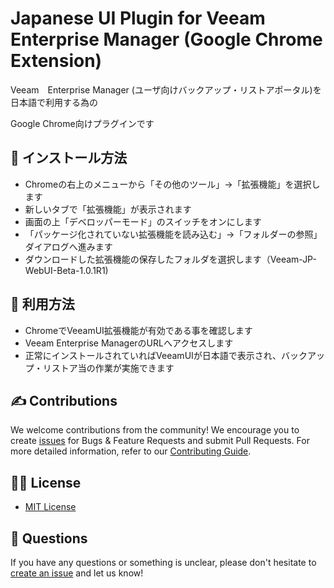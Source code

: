 # Japanese UI Plugin for Veeam Enterprise Manager (Google Chrome Extension)

Veeam　Enterprise Manager (ユーザ向けバックアップ・リストアポータル)を日本語で利用する為の

Google Chrome向けプラグインです

## 📗 インストール方法

* Chromeの右上のメニューから「その他のツール」→「拡張機能」を選択します
* 新しいタブで「拡張機能」が表示されます
* 画面の上「デベロッパーモード」のスイッチをオンにします
* 「パッケージ化されていない拡張機能を読み込む」→「フォルダーの参照」ダイアログへ進みます
* ダウンロードした拡張機能の保存したフォルダを選択します（Veeam-JP-WebUI-Beta-1.0.1R1)

## 📗 利用方法

* ChromeでVeeamUI拡張機能が有効である事を確認します
* Veeam Enterprise ManagerのURLへアクセスします
* 正常にインストールされていればVeeamUIが日本語で表示され、バックアップ・リストア当の作業が実施できます

## ✍ Contributions

We welcome contributions from the community! We encourage you to create [issues](https://github.com/VeeamHub/veeam-webui-jp-plugin/issues/new/choose) for Bugs & Feature Requests and submit Pull Requests. For more detailed information, refer to our [Contributing Guide](CONTRIBUTING.md).

## 🤝🏾 License

* [MIT License](LICENSE)

## 🤔 Questions

If you have any questions or something is unclear, please don't hesitate to [create an issue](https://github.com/VeeamHub/veeam-webui-jp-plugin/issues/new/choose) and let us know!
